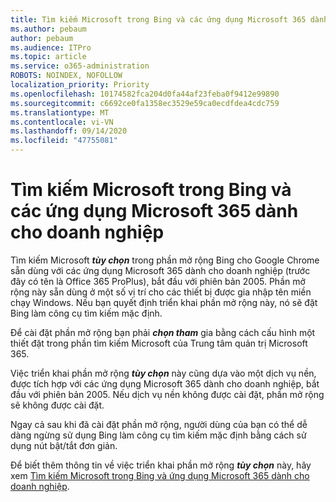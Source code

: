 ```yaml
---
title: Tìm kiếm Microsoft trong Bing và các ứng dụng Microsoft 365 dành cho doanh nghiệp
ms.author: pebaum
author: pebaum
ms.audience: ITPro
ms.topic: article
ms.service: o365-administration
ROBOTS: NOINDEX, NOFOLLOW
localization_priority: Priority
ms.openlocfilehash: 10174582fca204d0fa44af23feba0f9412e99890
ms.sourcegitcommit: c6692ce0fa1358ec3529e59ca0ecdfdea4cdc759
ms.translationtype: MT
ms.contentlocale: vi-VN
ms.lasthandoff: 09/14/2020
ms.locfileid: "47755081"
---
```

# <a name="microsoft-search-in-bing-and-microsoft-365-apps-for-enterprise"></a>Tìm kiếm Microsoft trong Bing và các ứng dụng Microsoft 365 dành cho doanh nghiệp

Tìm kiếm Microsoft ***tùy chọn*** trong phần mở rộng Bing cho Google Chrome sẵn dùng với các ứng dụng Microsoft 365 dành cho doanh nghiệp (trước đây có tên là Office 365 ProPlus), bắt đầu với phiên bản 2005. Phần mở rộng này sẵn dùng ở một số vị trí cho các thiết bị được gia nhập tên miền chạy Windows. Nếu bạn quyết định triển khai phần mở rộng này, nó sẽ đặt Bing làm công cụ tìm kiếm mặc định.

Để cài đặt phần mở rộng bạn phải ***chọn tham*** gia bằng cách cấu hình một thiết đặt trong phần tìm kiếm Microsoft của Trung tâm quản trị Microsoft 365.

Việc triển khai phần mở rộng ***tùy chọn*** này cũng dựa vào một dịch vụ nền, được tích hợp với các ứng dụng Microsoft 365 dành cho doanh nghiệp, bắt đầu với phiên bản 2005. Nếu dịch vụ nền không được cài đặt, phần mở rộng sẽ không được cài đặt.

Ngay cả sau khi đã cài đặt phần mở rộng, người dùng của bạn có thể dễ dàng ngừng sử dụng Bing làm công cụ tìm kiếm mặc định bằng cách sử dụng nút bật/tắt đơn giản.

Để biết thêm thông tin về việc triển khai phần mở rộng ***tùy chọn*** này, hãy xem [Tìm kiếm Microsoft trong Bing và ứng dụng Microsoft 365 dành cho doanh nghiệp](https://docs.microsoft.com/deployoffice/microsoft-search-bing).